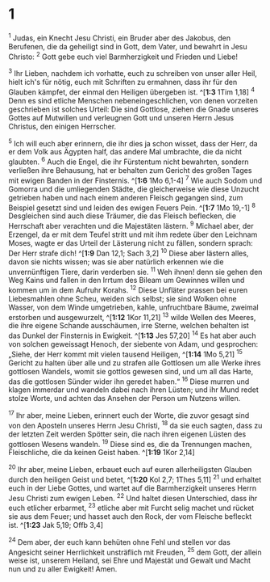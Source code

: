 # 1
<sup class='bibleverse'>1</sup> Judas, ein Knecht Jesu Christi, ein Bruder aber des Jakobus, den Berufenen, die da geheiligt sind in Gott, dem Vater, und bewahrt in Jesu Christo: <sup class='bibleverse'>2</sup> Gott gebe euch viel Barmherzigkeit und Frieden und Liebe! 


<sup class='bibleverse'>3</sup> Ihr Lieben, nachdem ich vorhatte, euch zu schreiben von unser aller Heil, hielt ich's für nötig, euch mit Schriften zu ermahnen, dass ihr für den Glauben kämpfet, der einmal den Heiligen übergeben ist. ^[**1:3** 1Tim 1,18] <sup class='bibleverse'>4</sup> Denn es sind etliche Menschen nebeneingeschlichen, von denen vorzeiten geschrieben ist solches Urteil: Die sind Gottlose, ziehen die Gnade unseres Gottes auf Mutwillen und verleugnen Gott und unseren Herrn Jesus Christus, den einigen Herrscher. 



<sup class='bibleverse'>5</sup> Ich will euch aber erinnern, die ihr dies ja schon wisset, dass der Herr, da er dem Volk aus Ägypten half, das andere Mal umbrachte, die da nicht glaubten. <sup class='bibleverse'>6</sup> Auch die Engel, die ihr Fürstentum nicht bewahrten, sondern verließen ihre Behausung, hat er behalten zum Gericht des großen Tages mit ewigen Banden in der Finsternis. ^[**1:6** 1Mo 6,1-4] <sup class='bibleverse'>7</sup> Wie auch Sodom und Gomorra und die umliegenden Städte, die gleicherweise wie diese Unzucht getrieben haben und nach einem anderen Fleisch gegangen sind, zum Beispiel gesetzt sind und leiden des ewigen Feuers Pein. ^[**1:7** 1Mo 19,-1] <sup class='bibleverse'>8</sup> Desgleichen sind auch diese Träumer, die das Fleisch beflecken, die Herrschaft aber verachten und die Majestäten lästern. <sup class='bibleverse'>9</sup> Michael aber, der Erzengel, da er mit dem Teufel stritt und mit ihm redete über den Leichnam Moses, wagte er das Urteil der Lästerung nicht zu fällen, sondern sprach: Der Herr strafe dich! ^[**1:9** Dan 12,1; Sach 3,2] <sup class='bibleverse'>10</sup> Diese aber lästern alles, davon sie nichts wissen; was sie aber natürlich erkennen wie die unvernünftigen Tiere, darin verderben sie. <sup class='bibleverse'>11</sup> Weh ihnen! denn sie gehen den Weg Kains und fallen in den Irrtum des Bileam um Gewinnes willen und kommen um in dem Aufruhr Korahs. <sup class='bibleverse'>12</sup> Diese Unfläter prassen bei euren Liebesmahlen ohne Scheu, weiden sich selbst; sie sind Wolken ohne Wasser, von dem Winde umgetrieben, kahle, unfruchtbare Bäume, zweimal erstorben und ausgewurzelt, ^[**1:12** 1Kor 11,21] <sup class='bibleverse'>13</sup> wilde Wellen des Meeres, die ihre eigene Schande ausschäumen, irre Sterne, welchen behalten ist das Dunkel der Finsternis in Ewigkeit. ^[**1:13** Jes 57,20] <sup class='bibleverse'>14</sup> Es hat aber auch von solchen geweissagt Henoch, der siebente von Adam, und gesprochen: „Siehe, der Herr kommt mit vielen tausend Heiligen, ^[**1:14** 1Mo 5,21] <sup class='bibleverse'>15</sup> Gericht zu halten über alle und zu strafen alle Gottlosen um alle Werke ihres gottlosen Wandels, womit sie gottlos gewesen sind, und um all das Harte, das die gottlosen Sünder wider ihn geredet haben.“ <sup class='bibleverse'>16</sup> Diese murren und klagen immerdar und wandeln dabei nach ihren Lüsten; und ihr Mund redet stolze Worte, und achten das Ansehen der Person um Nutzens willen. 

     

<sup class='bibleverse'>17</sup> Ihr aber, meine Lieben, erinnert euch der Worte, die zuvor gesagt sind von den Aposteln unseres Herrn Jesu Christi, <sup class='bibleverse'>18</sup> da sie euch sagten, dass zu der letzten Zeit werden Spötter sein, die nach ihren eigenen Lüsten des gottlosen Wesens wandeln. <sup class='bibleverse'>19</sup> Diese sind es, die da Trennungen machen, Fleischliche, die da keinen Geist haben. 
^[**1:19** 1Kor 2,14] 


<sup class='bibleverse'>20</sup> Ihr aber, meine Lieben, erbauet euch auf euren allerheiligsten Glauben durch den heiligen Geist und betet, ^[**1:20** Kol 2,7; 1Thes 5,11] <sup class='bibleverse'>21</sup> und erhaltet euch in der Liebe Gottes, und wartet auf die Barmherzigkeit unseres Herrn Jesu Christi zum ewigen Leben. <sup class='bibleverse'>22</sup> Und haltet diesen Unterschied, dass ihr euch etlicher erbarmet, <sup class='bibleverse'>23</sup> etliche aber mit Furcht selig machet und rücket sie aus dem Feuer; und hasset auch den Rock, der vom Fleische befleckt ist. 
^[**1:23** Jak 5,19; Offb 3,4] 
 

<sup class='bibleverse'>24</sup> Dem aber, der euch kann behüten ohne Fehl und stellen vor das Angesicht seiner Herrlichkeit unsträflich mit Freuden, <sup class='bibleverse'>25</sup> dem Gott, der allein weise ist, unserem Heiland, sei Ehre und Majestät und Gewalt und Macht nun und zu aller Ewigkeit! Amen.